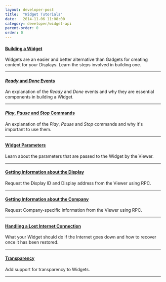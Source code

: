```yaml
---
layout: developer-post
title:  "Widget Tutorials"
date:   2014-11-06 11:08:00
category: developer/widget-api
parent-order: 0
order: 0
---
```


#### [Building a Widget]({{site.absoluteurl}}developer/widget-api/building)

Widgets are an easier and better alternative than Gadgets for creating content for your Displays. Learn the steps involved in building one.
***

#### [*Ready* and *Done* Events]({{site.absoluteurl}}developer/widget-api/ready-done)

An explanation of the *Ready* and *Done* events and why they are essential components in building a Widget.

***

#### [*Play*, *Pause* and *Stop* Commands]({{site.absoluteurl}}developer/widget-api/play-pause-stop)

An explanation of the *Play*, *Pause* and *Stop* commands and why it's important to use them.

***

#### [Widget Parameters]({{site.absoluteurl}}developer/widget-api/widget-parameters)

Learn about the parameters that are passed to the Widget by the Viewer.

***

#### [Getting Information about the Display]({{site.absoluteurl}}developer/widget-api/display-info)

Request the Display ID and Display address from the Viewer using RPC.

***

#### [Getting Information about the Company]({{site.absoluteurl}}developer/widget-api/company-info)

Request Company-specific information from the Viewer using RPC.

***

#### [Handling a Lost Internet Connection]({{site.absoluteurl}}developer/widget-api/lost-internet)

What your Widget should do if the Internet goes down and how to recover once it has been restored.

***

#### [Transparency]({{site.absoluteurl}}developer/widget-api/transparency)

Add support for transparency to Widgets.

***